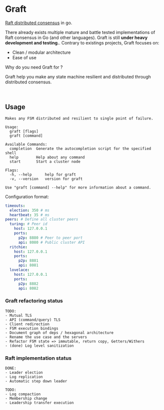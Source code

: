 # Graft

[Raft distributed consensus](https://raft.github.io/raft.pdf) in go.

There already exists multiple mature and battle tested implementations of Raft consensus in Go (and other languages).
Graft is still **under heavy development and testing.**. Contrary to existings projects, Graft focuses on:
- Clean / modular architecture
- Ease of use

Why do you need Graft for ?

Graft help you make any state machine resilient and distributed through distributed consensus.

<br />

## Usage

```
Makes any FSM distributed and resilient to single point of failure.

Usage:
  graft [flags]
  graft [command]

Available Commands:
  completion  Generate the autocompletion script for the specified shell
  help        Help about any command
  start       Start a cluster node

Flags:
  -h, --help      help for graft
  -v, --version   version for graft

Use "graft [command] --help" for more information about a command.
```

Configuration format:
```yaml
timeouts:
  election: 350 # ms
  heartbeat: 35 # ms
peers: # Define all cluster peers
  turing: # Peer id
    host: 127.0.0.1
    ports:
      p2p: 8880 # Peer to peer port
      api: 8080 # Public cluster API
  ritchie:
    host: 127.0.0.1
    ports:
      p2p: 8881
      api: 8081
  lovelace:
    host: 127.0.0.1
    ports:
      p2p: 8882
      api: 8082
```

### Graft refactoring status

```
TODO:
- Mutual TLS
- API (command/query) TLS
- Client redirection
- FSM execution bindings
- Document graph of deps / hexagonal architecture
- Rename the use case and the servers
- Refactor FSM state => immutable, return copy, Getters/Withers
- (done) Log level sanitization
```

### Raft implementation status

```
DONE:
- Leader election
- Log replication
- Automatic step down leader

TODO:
- Log compaction
- Membership change
- Leadership transfer execution

```
